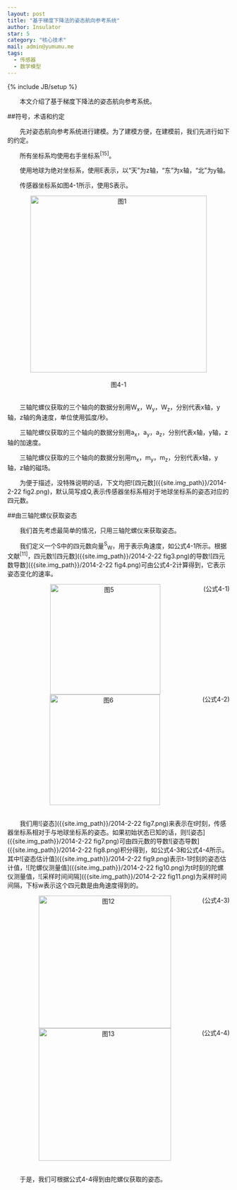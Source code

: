 ```yaml
---
layout: post
title: "基于梯度下降法的姿态航向参考系统"
author: Insulator
star: 5
category: "核心技术"
mail: admin@yumumu.me
tags: 
  - 传感器
  - 数学模型
---
```

{% include JB/setup %}

　　本文介绍了基于梯度下降法的姿态航向参考系统。

<!--more-->

##符号，术语和约定
<br>

　　先对姿态航向参考系统进行建模。为了建模方便，在建模前，我们先进行如下的约定。

　　所有坐标系均使用右手坐标系<sup>[15]</sup>。

　　使用地球为绝对坐标系，使用E表示，以“天”为z轴，“东”为x轴，“北”为y轴。

　　传感器坐标系如图4-1所示，使用S表示。

<div style="text-align:center"><img src="{{site.img_path}}/2014-2-22 fig1.png" style="width:400px" alt="图1">
</div>
<br>

<center>图4-1</center>
<br>

　　三轴陀螺仪获取的三个轴向的数据分别用W<sub>x</sub>，W<sub>y</sub>，W<sub>z</sub>，分别代表x轴，y轴，z轴的角速度，单位使用弧度/秒。

　　三轴陀螺仪获取的三个轴向的数据分别用a<sub>x</sub>，a<sub>y</sub>，a<sub>z</sub>，分别代表x轴，y轴，z轴的加速度。

　　三轴陀螺仪获取的三个轴向的数据分别用m<sub>x</sub>，m<sub>y</sub>，m<sub>z</sub>，分别代表x轴，y轴，z轴的磁场。

　　为便于描述，没特殊说明的话，下文均把![四元数]({{site.img_path}}/2014-2-22 fig2.png)，默认简写成Q,表示传感器坐标系相对于地球坐标系的姿态对应的四元数。
<br>

##由三轴陀螺仪获取姿态
<br>

　　我们首先考虑最简单的情况，只用三轴陀螺仪来获取姿态。

　　我们定义一个S中的四元数向量<sup>S</sup><sub>W</sub>，用于表示角速度，如公式4-1所示。根据文献<sup>[11]</sup>，四元数![四元数]({{site.img_path}}/2014-2-22 fig3.png)的导数![四元数导数]({{site.img_path}}/2014-2-22 fig4.png)可由公式4-2计算得到，它表示姿态变化的速率。

<div style="text-align:center"><img src="{{site.img_path}}/2014-2-22 fig5.png" style="width:250px" alt="图5">
<span style="float:right;">(公式4-1)</span>
</div>

<div style="text-align:center"><img src="{{site.img_path}}/2014-2-22 fig6.png" style="width:250px" alt="图6">
<span style="float:right;">(公式4-2)</span>
</div>
<br>

　　我们用![姿态]({{site.img_path}}/2014-2-22 fig7.png)来表示在t时刻，传感器坐标系相对于与地球坐标系的姿态。如果初始状态已知的话，则![姿态]({{site.img_path}}/2014-2-22 fig7.png)可由四元数的导数![姿态导数]({{site.img_path}}/2014-2-22 fig8.png)积分得到，如公式4-3和公式4-4所示。其中![姿态估计值]({{site.img_path}}/2014-2-22 fig9.png)表示t-1时刻的姿态估计值，![陀螺仪测量值]({{site.img_path}}/2014-2-22 fig10.png)为t时刻的陀螺仪测量值，![采样时间间隔]({{site.img_path}}/2014-2-22 fig11.png)为采样时间间隔，下标w表示这个四元数是由角速度得到的。

<div style="text-align:center"><img src="{{site.img_path}}/2014-2-22 fig12.png" style="width:300px" alt="图12">
<span style="float:right;">(公式4-3)</span>
</div>

<div style="text-align:center"><img src="{{site.img_path}}/2014-2-22 fig13.png" style="width:300px" alt="图13">
<span style="float:right;">(公式4-4)</span>
</div>
<br>

　　于是，我们可根据公式4-4得到由陀螺仪获取的姿态。
